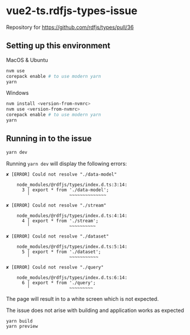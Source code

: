 # vue2-ts.rdfjs-types-issue

Repository for https://github.com/rdfjs/types/pull/36

## Setting up this environment

MacOS & Ubuntu

```bash
nvm use
corepack enable # to use modern yarn
yarn
```

Windows

```bash
nvm install <version-from-nvmrc>
nvm use <version-from-nvmrc>
corepack enable # to use modern yarn
yarn
```

## Running in to the issue

```bash
yarn dev
```

Running `yarn dev` will display the following errors:

```
✘ [ERROR] Could not resolve "./data-model"

    node_modules/@rdfjs/types/index.d.ts:3:14:
      3 │ export * from './data-model';
        ╵               ~~~~~~~~~~~~~~

✘ [ERROR] Could not resolve "./stream"

    node_modules/@rdfjs/types/index.d.ts:4:14:
      4 │ export * from './stream';
        ╵               ~~~~~~~~~~

✘ [ERROR] Could not resolve "./dataset"

    node_modules/@rdfjs/types/index.d.ts:5:14:
      5 │ export * from './dataset';
        ╵               ~~~~~~~~~~~

✘ [ERROR] Could not resolve "./query"

    node_modules/@rdfjs/types/index.d.ts:6:14:
      6 │ export * from './query';
        ╵               ~~~~~~~~~
```

The page will result in to a white screen which is not expected.

The issue does not arise with building and application works as expected

```
yarn build
yarn preview
```
